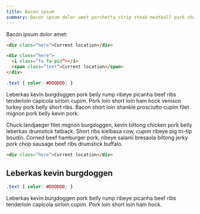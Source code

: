```yaml
---
title: Bacon ipsum
summary: Bacon ipsum dolor amet porchetta strip steak meatball pork chop, and some other things.
---
```


Bacon ipsum dolor amet:

```html
<div class=”here”>Current location</div>
```

```html
<div class=”here”>
  <i class=”fa fa-pin”></i>
  <span class=”text”>Current location</span>
</div>
```

```css
.text { color: #DDDDDD; }
```

Leberkas kevin burgdoggen pork belly rump ribeye picanha beef ribs tenderloin capicola sirloin cupim. Pork loin short loin ham hock venison turkey pork belly short ribs. Bacon short loin shankle prosciutto cupim filet mignon pork belly kevin pork.

Chuck landjaeger filet mignon burgdoggen, kevin biltong chicken pork belly leberkas drumstick fatback. Short ribs kielbasa cow, cupim ribeye pig tri-tip boudin. Corned beef hamburger pork, ribeye salami bresaola biltong jerky pork chop sausage beef ribs drumstick buffalo.

```html
<div class=”here”>Current location</div>
```

## Leberkas kevin burgdoggen

```css
.text { color: #DDDDDD; }
```

Leberkas kevin burgdoggen pork belly rump ribeye picanha beef ribs tenderloin capicola sirloin cupim. Pork loin short loin ham hock.


<br />
<br />
<br />
<br />
<br />
<br />
<br />
<br />
<br />
<br />
<br />
<br />
<br />
<br />
<br />
<br />
<br />
<br />
<br />
<br />
<br />
<br />
<br />
<br />
<br />
<br />
<br />
<br />
<br />
<br />
<br />
<br />
<br />
<br />
<br />
<br />
